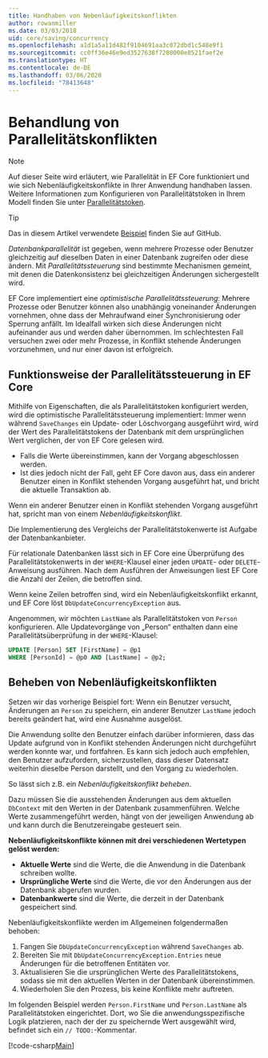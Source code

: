 ```yaml
---
title: Handhaben von Nebenläufigkeitskonflikten
author: rowanmiller
ms.date: 03/03/2018
uid: core/saving/concurrency
ms.openlocfilehash: a1d1a5a11d482f9104691aa3c072dbd1c548e9f1
ms.sourcegitcommit: cc0ff36e46e9ed3527638f7208000e8521faef2e
ms.translationtype: HT
ms.contentlocale: de-DE
ms.lasthandoff: 03/06/2020
ms.locfileid: "78413648"
---
```

# <a name="handling-concurrency-conflicts"></a>Behandlung von Parallelitätskonflikten

> [!NOTE]
> Auf dieser Seite wird erläutert, wie Parallelität in EF Core funktioniert und wie sich Nebenläufigkeitskonflikte in Ihrer Anwendung handhaben lassen. Weitere Informationen zum Konfigurieren von Parallelitätstoken in Ihrem Modell finden Sie unter [Parallelitätstoken](xref:core/modeling/concurrency).

> [!TIP]
> Das in diesem Artikel verwendete [Beispiel](https://github.com/dotnet/EntityFramework.Docs/tree/master/samples/core/Saving/Concurrency/) finden Sie auf GitHub.

_Datenbankparallelität_ ist gegeben, wenn mehrere Prozesse oder Benutzer gleichzeitig auf dieselben Daten in einer Datenbank zugreifen oder diese ändern. Mit _Parallelitätssteuerung_ sind bestimmte Mechanismen gemeint, mit denen die Datenkonsistenz bei gleichzeitigen Änderungen sichergestellt wird.

EF Core implementiert eine _optimistische Parallelitätssteuerung_: Mehrere Prozesse oder Benutzer können also unabhängig voneinander Änderungen vornehmen, ohne dass der Mehraufwand einer Synchronisierung oder Sperrung anfällt. Im Idealfall wirken sich diese Änderungen nicht aufeinander aus und werden daher übernommen. Im schlechtesten Fall versuchen zwei oder mehr Prozesse, in Konflikt stehende Änderungen vorzunehmen, und nur einer davon ist erfolgreich.

## <a name="how-concurrency-control-works-in-ef-core"></a>Funktionsweise der Parallelitätssteuerung in EF Core

Mithilfe von Eigenschaften, die als Parallelitätstoken konfiguriert werden, wird die optimistische Parallelitätssteuerung implementiert: Immer wenn während `SaveChanges` ein Update- oder Löschvorgang ausgeführt wird, wird der Wert des Parallelitätstokens der Datenbank mit dem ursprünglichen Wert verglichen, der von EF Core gelesen wird.

- Falls die Werte übereinstimmen, kann der Vorgang abgeschlossen werden.
- Ist dies jedoch nicht der Fall, geht EF Core davon aus, dass ein anderer Benutzer einen in Konflikt stehenden Vorgang ausgeführt hat, und bricht die aktuelle Transaktion ab.

Wenn ein anderer Benutzer einen in Konflikt stehenden Vorgang ausgeführt hat, spricht man von einem _Nebenläufigkeitskonflikt_.

Die Implementierung des Vergleichs der Parallelitätstokenwerte ist Aufgabe der Datenbankanbieter.

Für relationale Datenbanken lässt sich in EF Core eine Überprüfung des Parallelitätstokenwerts in der `WHERE`-Klausel einer jeden `UPDATE`- oder `DELETE`-Anweisung ausführen. Nach dem Ausführen der Anweisungen liest EF Core die Anzahl der Zeilen, die betroffen sind.

Wenn keine Zeilen betroffen sind, wird ein Nebenläufigkeitskonflikt erkannt, und EF Core löst `DbUpdateConcurrencyException` aus.

Angenommen, wir möchten `LastName` als Parallelitätstoken von `Person` konfigurieren. Alle Updatevorgänge von „Person“ enthalten dann eine Parallelitätsüberprüfung in der `WHERE`-Klausel:

``` sql
UPDATE [Person] SET [FirstName] = @p1
WHERE [PersonId] = @p0 AND [LastName] = @p2;
```

## <a name="resolving-concurrency-conflicts"></a>Beheben von Nebenläufigkeitskonflikten

Setzen wir das vorherige Beispiel fort: Wenn ein Benutzer versucht, Änderungen an `Person` zu speichern, ein anderer Benutzer `LastName` jedoch bereits geändert hat, wird eine Ausnahme ausgelöst.

Die Anwendung sollte den Benutzer einfach darüber informieren, dass das Update aufgrund von in Konflikt stehenden Änderungen nicht durchgeführt werden konnte war, und fortfahren. Es kann sich jedoch auch empfehlen, den Benutzer aufzufordern, sicherzustellen, dass dieser Datensatz weiterhin dieselbe Person darstellt, und den Vorgang zu wiederholen.

So lässt sich z.B. ein _Nebenläufigkeitskonflikt beheben_.

Dazu müssen Sie die ausstehenden Änderungen aus dem aktuellen `DbContext` mit den Werten in der Datenbank zusammenführen. Welche Werte zusammengeführt werden, hängt von der jeweiligen Anwendung ab und kann durch die Benutzereingabe gesteuert sein.

**Nebenläufigkeitskonflikte können mit drei verschiedenen Wertetypen gelöst werden:**

- **Aktuelle Werte** sind die Werte, die die Anwendung in die Datenbank schreiben wollte.
- **Ursprüngliche Werte** sind die Werte, die vor den Änderungen aus der Datenbank abgerufen wurden.
- **Datenbankwerte** sind die Werte, die derzeit in der Datenbank gespeichert sind.

Nebenläufigkeitskonflikte werden im Allgemeinen folgendermaßen behoben:

1. Fangen Sie `DbUpdateConcurrencyException` während `SaveChanges` ab.
2. Bereiten Sie mit `DbUpdateConcurrencyException.Entries` neue Änderungen für die betroffenen Entitäten vor.
3. Aktualisieren Sie die ursprünglichen Werte des Parallelitätstokens, sodass sie mit den aktuellen Werten in der Datenbank übereinstimmen.
4. Wiederholen Sie den Prozess, bis keine Konflikte mehr auftreten.

Im folgenden Beispiel werden `Person.FirstName` und `Person.LastName` als Parallelitätstoken eingerichtet. Dort, wo Sie die anwendungsspezifische Logik platzieren, nach der der zu speichernde Wert ausgewählt wird, befindet sich ein `// TODO:`-Kommentar.

[!code-csharp[Main](../../../samples/core/Saving/Concurrency/Sample.cs?name=ConcurrencyHandlingCode&highlight=34-35)]
